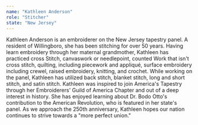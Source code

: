 ```yaml
---
name: "Kathleen Anderson"
role: "Stitcher"
state: "New Jersey"
---
```


Kathleen Anderson is an embroiderer on the New Jersey tapestry panel. A resident of Willingboro, she has been stitching for over 50 years. Having learn embroidery through her maternal grandmother, Kathleen has practiced cross Stitch, canvaswork or needlepoint, counted Work that isn't cross stitch, quilting, including piecework and appliqué, surface embroidery including crewel, raised embroidery, knitting, and crochet. While working on the panel, Kathleen has utilized back stitch, blanket stitch, long and short stitch, and satin stitch. Kathleen was inspired to join America's Tapestry through her Embroiderers' Guild of America Chapter and out of a deep interest in history. She has enjoyed learning about Dr. Bodo Otto's contribution to the American Revolution, who is featured in her state's panel. As we approach the 250th anniversary, Kathleen hopes our nation continues to strive towards a "more perfect union."